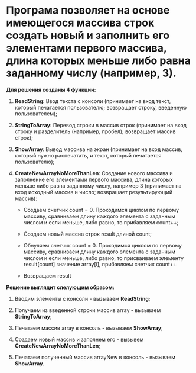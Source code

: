# Програма позволяет на основе имеющегося массива строк создать новый и заполнить его элементами первого массива, длина которых меньше либо равна заданному числу (например, 3).

**Для решения созданы 4 функции:**

1. **ReadString**: Ввод текста с консоли (принимает на вход текст, который печатается пользователю; возвращает строку, введенную пользователем);

2. **StringToArray**: Перевод строки в массив строк (принимает на вход строку и разделитель (например, пробел); возвращает массив строк);

3. **ShowArray**: Вывод массива на экран (принимает на вход массив, который нужно распечатать, и текст, который печатается пользователю);

4. **CreateNewArrayNoMoreThanLen**: Создание нового массива и заполнение его элементами первого массива, длина которых меньше либо равна заданному числу, например 3 (принимает на вход исходный массив и число; возврашает результирующий массив):

    * Создаем счетчик count = 0. Проходимся циклом по первому массиву, сравниваем длину каждого элемента с заданным числом и если меньше, либо равно, то прибавляем count++;

    * Создаем новый массив строк result длиной count;

    * Обнуляем счетчик count = 0. Проходимся циклом по первому массиву, сравниваем длину каждого элемента с заданным числом и если меньше, либо равно, то присваиваем элементу result[count] значение array[i], прибавляем счетчик count++

    * Возвращаем result

**Решение выглядит слелующим образом:**

1. Вводим элементы с консоли - вызываем **ReadString**;

2. Получаем из введенной строки массив array - вызываем **StringToArray**;

3. Печатаем массив array в консоль - вызываем **ShowArray**;

4. Создаем новый массив и заполнем его - вызывем **CreateNewArrayNoMoreThanLen**;

5. Печатаем полученный массив arrayNew в консоль - вызываем **ShowArray**.